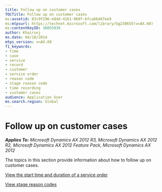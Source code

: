 ```yaml
---
title: Follow up on customer cases
TOCTitle: Follow up on customer cases
ms:assetid: 03c9f296-e84d-41b1-969f-6fca66d47ee9
ms:mtpsurl: https://technet.microsoft.com/library/Gg230655(v=AX.60)
ms:contentKeyID: 36055939
author: Khairunj
ms.date: 04/18/2014
mtps_version: v=AX.60
f1_keywords:
- time
- case
- service
- record
- customer
- service order
- reason code
- stage reason code
- time recording
- customer cases
audience: Application User
ms.search.region: Global
---
```


# Follow up on customer cases 


_**Applies To:** Microsoft Dynamics AX 2012 R3, Microsoft Dynamics AX 2012 R2, Microsoft Dynamics AX 2012 Feature Pack, Microsoft Dynamics AX 2012_

The topics in this section provide information about how to follow up on customer cases.

[View the start time and duration of a service order](view-the-start-time-and-duration-of-a-service-order.md)

[View stage reason codes](view-stage-reason-codes.md)

  


